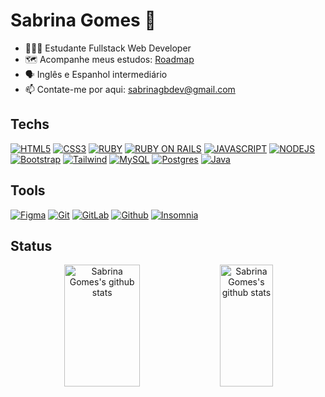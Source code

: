 # Sabrina Gomes 👋

- 👩🏼‍💻 Estudante Fullstack Web Developer
- 🗺️ Acompanhe meus estudos: [Roadmap](https://github.com/sabrinagomesb/roadmap)
- 🗣️ Inglês e Espanhol intermediário
- 📫 Contate-me por aqui: sabrinagbdev@gmail.com

## Techs

[![HTML5](https://img.shields.io/badge/HTML5-E34F26?style=for-the-badge&logo=html5&logoColor=white)](https://developer.mozilla.org/pt-BR/docs/Web/HTML)
[![CSS3](https://img.shields.io/badge/CSS3-1572B6?style=for-the-badge&logo=css3&logoColor=white)](https://developer.mozilla.org/pt-BR/docs/Web/CSS)
[![RUBY](https://img.shields.io/badge/ruby-CC342D?style=for-the-badge&logo=ruby&logoColor=white)](https://rubyonrails.org/)
[![RUBY ON RAILS](https://img.shields.io/badge/rubyonrails-D30001?style=for-the-badge&logo=rubyonrails&logoColor=white)](https://rubyonrails.org/)
[![JAVASCRIPT](https://img.shields.io/badge/JavaScript-F7DF1E?style=for-the-badge&logo=javascript&logoColor=white)](https://developer.mozilla.org/pt-BR/docs/Web/JavaScript)
[![NODEJS](https://img.shields.io/badge/Node.js-339933?style=for-the-badge&logo=nodedotjs&logoColor=white)](https://nextjs.org/)
[![Bootstrap](https://img.shields.io/badge/Bootstrap-7534f9?style=for-the-badge&logo=bootstrap&logoColor=white)](https://getbootstrap.com/)
[![Tailwind](https://img.shields.io/badge/Tailwind_CSS-38B2AC?style=for-the-badge&logo=tailwind-css&logoColor=white)](https://tailwindcss.com/docs/installation)
[![MySQL](https://img.shields.io/badge/MySQL-005C84?style=for-the-badge&logo=mysql&logoColor=white)](https://www.mysql.com/)
[![Postgres](https://img.shields.io/badge/postgres-%23316192.svg?style=for-the-badge&logo=postgresql&logoColor=white)](https://www.postgresql.org/)
[![Java](https://img.shields.io/badge/Java-ED8B00?style=for-the-badge&logo=openjdk&logoColor=white)](https://docs.oracle.com/en/java/)


## Tools
[![Figma](https://img.shields.io/badge/Figma-F24E1E?style=for-the-badge&logo=figma&logoColor=white)](https://www.figma.com/)
[![Git](https://img.shields.io/badge/Git-E34F26?style=for-the-badge&logo=git&logoColor=white)](https://git-scm.com/)
[![GitLab](https://img.shields.io/badge/GitLab-330F63?style=for-the-badge&logo=gitlab&logoColor=white
)](https://about.gitlab.com/)
[![Github](https://img.shields.io/badge/Github-121212?style=for-the-badge&logo=github&logoColor=white)](https://github.com/)
[![Insomnia](https://img.shields.io/badge/Insomnia-5849be?style=for-the-badge&logo=Insomnia&logoColor=white)](https://insomnia.rest/)

## Status

<div align="center" >  
  <img width="49%" height="195px" src="https://github-readme-stats.vercel.app/api?username=sabrinagomesb&show_icons=true&count_private=true&hide_border=true&title_color=FFC800&icon_color=00D7D7&text_color=00D7D7&bg_color=0d1117" alt="Sabrina Gomes's github stats" /> 
  <img width="41%" height="195px" src="https://github-readme-stats.vercel.app/api/top-langs/?username=sabrinagomesb&layout=compact&hide_border=true&title_color=FFC800&text_color=00bfbf&bg_color=0d1117&langs_count=6" alt="Sabrina Gomes's github stats"  />
</div>
